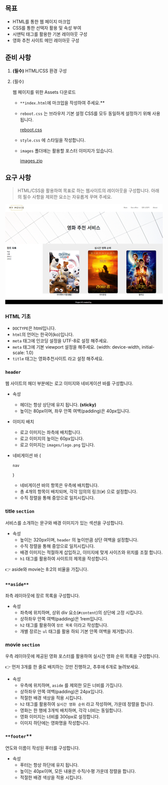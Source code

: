 ## 목표

- HTML를 통한 웹 페이지 마크업
- CSS를 통한 선택자 활용 및 속성 부여
- 시맨틱 태그를 활용한 기본 레이아웃 구성
- 영화 추천 사이트 메인 레이아웃 구성

## 준비 사항

1. **(필수)** HTML/CSS 환경 구성

2. (필수)

    웹 페이지를 위한 Assets 다운로드

   - `**index.html`에 마크업을 작성하여 주세요.**

   - `reboot.css` 는 브라우저 기본 설정 CSS를 모두 동일하게 설정하기 위해 사용됩니다.

     [reboot.css](https://s3-us-west-2.amazonaws.com/secure.notion-static.com/fc05621e-8174-4eb4-9c81-7d4429f69286/reboot.css)

   - `style.css` 에 스타일을 작성합니다.

   - `images` 폴더에는 활용할 포스터 이미지가 있습니다.

     [images.zip](https://s3-us-west-2.amazonaws.com/secure.notion-static.com/96632103-3df0-4e9e-b946-6faafabfa298/images.zip)

## 요구 사항

> HTML/CSS을 활용하여 목표로 하는 웹사이트의 레이아웃을 구성합니다. 아래의 필수 사항을 제외한 요소는 자유롭게 꾸며 주세요.

![Untitled](guide.assets/Untitled.png)

### **HTML 기초**

- `DOCTYPE`은 html입니다.
- `html`의 언어는 한국어(ko)입니다.
- `meta` 태그에 인코딩 설정을 UTF-8로 설정 해주세요.
- `meta` 태그에 기본 viewport 설정을 해주세요. (width: device-width, initial-scale: 1.0)
- `title` 태그는 영화추천사이트 라고 설정 해주세요.

### **`header`**

웹 사이트의 헤더 부분에는 로고 이미지와 네비게이션 바를 구성합니다.

- 속성

  - 헤더는 항상 상단에 유지 됩니다. **(sticky)**
  - 높이는 80px이며, 좌우 안쪽 여백(padding)은 40px입니다.

- 이미지 배치

  - 로고 이미지는 좌측에 배치합니다.
  - 로고 이미지의 높이는 60px입니다.
  - 로고 이미지는 `images/logo.png` 입니다.

- 네비게이션 바 (

  ```
  nav
  ```

  )

  - 네비게이션 바의 항목은 우측에 배치합니다.
  - 총 4개의 항목이 배치되며, 각각 임의의 링크(`#`) 으로 설정합니다.
  - 수직 정렬을 통해 중앙으로 일치시킵니다.

### **title `section`**

서비스를 소개하는 문구와 배경 이미지가 있는 섹션을 구성합니다.

- 속성
  - 높이는 320px이며, `header` 의 높이만큼 상단 여백을 설정합니다.
  - 수직 정렬을 통해 중앙으로 일치시킵니다.
  - 배경 이미지는 적절하게 삽입하고, 이미지에 맞게 사이즈와 위치를 조절 합니다.
  - `h1` 태그를 활용하여 사이트의 제목을 작성합니다.

<aside> 👉 aside와 movie는 8:2의 비율을 가집니다.

</aside>

### `**aside**`

좌측 레이아웃에 장르 목록을 구성합니다.

- 속성
  - 좌측에 위치하며, 상위 div 요소(`#content`)의 상단에 고정 시킵니다.
  - 상하좌우 안쪽 여백(padding)은 1rem입니다.
  - `h2` 태그를 활용하여 `장르 목록` 이라고 작성합니다.
  - 개별 장르는 `ul` 태그를 활용 하되 기본 안쪽 여백을 제거합니다.

### **movie `section`**

우측 레이아웃에 제공된 영화 포스터를 활용하여 실시간 영화 순위 목록을 구성합니다.

<aside> 👉 먼저 3개를 한 줄로 배치하는 것만 진행하고, 추후에 6개로 늘려보세요.

</aside>

- 속성
  - 우측에 위치하며, `aside` 를 제외한 모든 너비를 가집니다.
  - 상하좌우 안쪽 여백(padding)은 24px입니다.
  - 적절한 배경 색상을 적용 시킵니다.
  - `h2` 태그를 활용하여 `실시간 영화 순위` 라고 작성하며, 가운데 정렬을 합니다.
  - 영화는 한 행에 3개씩 배치하며, 각각 너비는 동일합니다.
  - 영화 이미지는 너비를 300px로 설정합니다.
  - 이미지 하단에는 영화명을 작성합니다.

### `**footer`**

연도와 이름이 작성된 푸터를 구성합니다.

- 속성
  - 푸터는 항상 하단에 유지 됩니다.
  - 높이는 40px이며, 모든 내용은 수직/수평 가운데 정렬을 합니다.
  - 적절한 배경 색상을 적용 시킵니다.